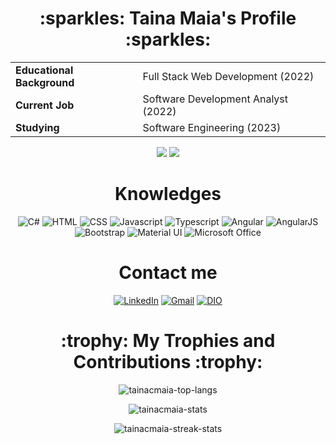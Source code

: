 <h1 align="center"> :sparkles: Taina Maia's Profile :sparkles: </h1>
<table align="center">
  <tbody align="left">
	<tr align="left">
      		<td><b>Educational Background</b></td>
     	 	<td>Full Stack Web Development (2022)</td>
    	</tr>
	<tr align="left">
      		<td><b>Current Job</b></td>
     	 	<td>Software Development Analyst (2022)</td>
    	</tr>
	<tr align="left">
      		<td><b>Studying</b></td>
     	 	<td>Software Engineering (2023)</td>
    	</tr>
  </tbody>
</table>
<p align="center">
	<img src="https://img.shields.io/badge/City-São José dos Campos (SP)-106AC4" /> 
	<img src="https://img.shields.io/badge/Country-Brazil-239120" />
</p>
<h1 align="center">Knowledges</h1>
<div align="center">
	<img src="https://img.shields.io/badge/C%23-239120?style=for-the-badge&logo=c-sharp&logoColor=white" alt="C#">
	<img src="https://img.shields.io/badge/HTML-E34F26?style=for-the-badge&logo=html5&logoColor=white" alt="HTML">
	<img src="https://img.shields.io/badge/CSS-1572B6?style=for-the-badge&logo=css3&logoColor=white" alt="CSS">
	<img src="https://img.shields.io/badge/JAVASCRIPT-e3e027?style=for-the-badge&logo=javascript&logoColor=white" alt="Javascript">
	<img src="https://img.shields.io/badge/TYPESCRIPT-1572B6?style=for-the-badge&logo=typescript&logoColor=white" alt="Typescript">
	<img src="https://img.shields.io/badge/Angular-DD0031?style=for-the-badge&logo=angular&logoColor=white" alt="Angular">
	<img src="https://img.shields.io/badge/AngularJS-E23237?style=for-the-badge&logo=angular&logoColor=white" alt="AngularJS">
	<img src="https://img.shields.io/badge/Bootstrap-563D7C?style=for-the-badge&logo=bootstrap&logoColor=white" alt="Bootstrap">
	<img src="https://img.shields.io/badge/Material--UI-0081CB?style=for-the-badge&logo=material-ui&logoColor=white" alt="Material UI">
	<img src="https://img.shields.io/badge/Microsoft_Office-D83B01?style=for-the-badge&logo=microsoft-office&logoColor=white" alt="Microsoft Office">
</div>

<h1 align="center"> Contact me </h1>
<p align="center">
	<a href="https://www.linkedin.com/in/taina-maia-9aaa1a10a/"><img src="https://img.shields.io/badge/LinkedIn-106AC4?style=for-the-badge&logo=linkedin&logoColor=white" alt="LinkedIn"/></a>
	<a href="mailto:tainacostamaia@gmail.com"><img src="https://img.shields.io/badge/Gmail-D14836?style=for-the-badge&logo=gmail&logoColor=white" alt="Gmail"/></a>
	<a href="https://www.dio.me/users/taina_cmaia"><img src="https://img.shields.io/badge/DIO-0077B5?style=for-the-badge&logo=gitbook&logoColor=white" alt="DIO"/></a>
</p>

<h1 align="center"> :trophy: My Trophies and Contributions :trophy:</h1>
<p align="center"><img align="center" src="https://github-readme-stats.vercel.app/api/top-langs?username=tainacmaia&layout=compact&langs_count=7&theme=slateorange&title_color=7533cc&icon_color=7533cc&bg_color=02101F&border_color=323232" alt="tainacmaia-top-langs" /></p>
<p align="center"><img align="center" src="https://github-readme-stats.vercel.app/api?username=tainacmaia&show_icons=true&count_private=true&theme=slateorange&title_color=7533cc&icon_color=7533cc&bg_color=02101F&border_color=323232" alt="tainacmaia-stats" /></p>
<p align="center"><img align="center" src="https://github-readme-streak-stats.herokuapp.com?user=tainacmaia&theme=dark&background=02101F&border=323232&stroke=106AC4&ring=106AC4&fire=7533cc&currStreakLabel=7533cc" alt="tainacmaia-streak-stats" /></p>
